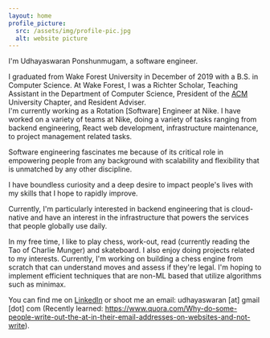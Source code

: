 ```yaml
---
layout: home
profile_picture:
  src: /assets/img/profile-pic.jpg
  alt: website picture
---
```

I'm Udhayaswaran Ponshunmugam, a software engineer.  

I graduated from Wake Forest University in December of 2019 with a B.S. in Computer Science. At Wake Forest, I was a Richter Scholar, Teaching Assistant in the Department of Computer Science, President of the <a href = "https://www.acm.org/"> ACM </a> University Chapter, and Resident Adviser.  
I'm currently working as a Rotation [Software] Engineer at Nike. I have worked on a variety of teams at Nike, doing a variety of tasks ranging from backend engineering, React web development, infrastructure maintenance, to project management related tasks.

Software engineering fascinates me because of its critical role in empowering people from any background with scalability and flexibility that is unmatched by any other discipline.

I have boundless curiosity and a deep desire to impact people's lives with my skills that I hope to rapidly improve.


Currently, I'm particularly interested in backend engineering that is cloud-native and have an interest in the infrastructure that powers the services that people globally use daily.

In my free time, I like to play chess, work-out, read (currently reading the Tao of Charlie Munger) and skateboard. I also enjoy doing projects related to my interests. Currently, I'm working on building a chess engine from scratch that can understand moves and assess if they're legal. I'm hoping to implement efficient techniques that are non-ML based that utilize algorithms such as minimax.

You can find me on <a href="https://www.linkedin.com/in/udhayaswaran">LinkedIn</a> or shoot me an email: udhayaswaran [at] gmail [dot] com   (Recently learned: https://www.quora.com/Why-do-some-people-write-out-the-at-in-their-email-addresses-on-websites-and-not-write).
